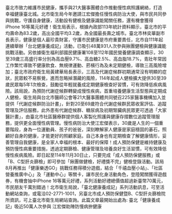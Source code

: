 臺北市致力維護市民健康，攜手與21大醫事團體合作推動慢性病照護網絡，打造幸福健康臺北城。北市衛生局今年邀請江宏傑擔任慢性病防治大使，與市民共同參與挑戰，守護自身健康，活動設有健檢及健康識能闖關任務，還有機會獲得iPhone 16等萬元好禮！衛生局表示，根據內政部113年統計資料顯示，臺北市的平均壽命為83.2歲，高出全國平均3.2歲，為全國最長壽之城市。臺北市林奕華副市長表示，健康是個人最珍貴財富，守護市民健康是市府重要責任，北市自111年起連續舉辦「台北健康養成記」活動，已吸引48萬931人次參與揪團健檢與健康識能挑戰活動。另依據衛生福利部國民健康署108至112年國民營養健康調查顯示，30至39歲三高盛行率分別為高血壓9.7%、高血糖2.5%、高血脂18.7%，青壯年常因工作繁忙導致不健康飲食、無規律運動、菸檳行為及未定期健檢，導致三高風險增加；臺北市政府衛生局黃建華局長表示，三高及代謝症候群初期通常沒有明顯的症狀，民眾較不易察覺，進而忽略掉潛藏的風險，114年起成人健檢擴大提供30至39歲民眾每5年1次檢查，鼓勵從年輕就養成定期健康檢查好習慣，可有效降低疾病風險。該局說，為預防代謝症候群轉變成慢性疾病，首重培養健康生活型態與定期成人健檢，衛生局與台北市醫師公會等21大醫事團體共同號召225家醫事機構加入並提供「代謝症候群防治計畫」，針對20至69歲符合代謝症候群民眾收案評估、追蹤管理及評估服務，此外患有代謝症候群、糖尿病及初期腎臟病民眾更可透過「大家醫計畫」，由臺北市社區醫療群提供個人客製化照護與健康存摺數位追蹤管理服務，提供更全面慢性病管理。慢性病防治大使江宏傑表示，30歲是人生的一個重要階段，身為一位運動員、孩子的爸爸，深刻瞭解家人健康是家庭穩固的碁石，照顧好自身的健康，才能更好的照顧家庭。自己本身也有定期檢查了解健康情形，妥善管理自我健康，是全家人幸福的根本、最好的保障！成人預防保健是維持健康及預防慢性病重要措施，透過定期篩檢、健康管理及培養良好生活習慣，可有效降低慢性疾病風險。即日起至114年11月30日止，只要完成「成人預防保健服務」或「B、C型肝炎篩檢」即可參加「揪團做健檢，好禮獎不完」健檢登錄活動。該局8月再推出「健康樂透GO」挑戰任務得積分遊戲，結合「千禧血壓小站」、「社區營養推廣中心」及「運動中心」等關卡，讓市民化身活動角色，登陸闖關獲得遊戲券，有機會抽中iPhone 16等萬元好禮，系列活動好禮總價值超過新臺幣70萬元，市民朋友千萬別錯過！北市衛生局說，「臺北健康養成記」系列活動訊息，可至活動網站查詢，或電洽02-2771-1001，另臺北市成人預防保健暨B、C型肝炎篩檢院所資訊，可上臺北市衛生局網站查詢。此篇文章最開始出處為: 臺北「健康養成記」吸近50萬人次參與 江宏傑助陣防慢病拚健康